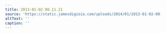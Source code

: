 ```yaml
---
title: 2013-01-02 00.11.21
source: 'https://static.jamesdigioia.com/uploads/2014/01/2013-01-02-00-11-21-scaled.jpg'
altText: ''
caption: ''
---
```


